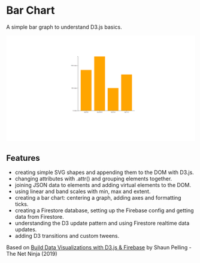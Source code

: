 # Bar Chart

A simple bar graph to understand D3.js basics.

<p align="center">
        <img src="screenshot.png">
</p>

## Features

- creating simple SVG shapes and appending them to the DOM with D3.js.
- changing attributes with .attr() and grouping elements together.
- joining JSON data to elements and adding virtual elements to the DOM.
- using linear and band scales with min, max and extent.
- creating a bar chart: centering a graph, adding axes and formatting ticks.
- creating a Firestore database, setting up the Firebase config and getting data from Firestore.
- understanding the D3 update pattern and using Firestore realtime data updates.
- adding D3 transitions and custom tweens.

Based on [Build Data Visualizations with D3.js & Firebase](https://www.udemy.com/course/build-data-uis-with-d3-firebase/) by Shaun Pelling - The Net Ninja (2019)
